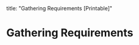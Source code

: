 <frontmatter>
title: "Gathering Requirements [Printable]"
</frontmatter>

<include src="navbar.md" boilerplate />

<link rel="stylesheet" href="{{baseUrl}}/css/textbook.css">

<div class="website-content">

<div id="main">

# Gathering Requirements

<include src="brainstorming/unit-inParent-asFlat-print.md" boilerplate />
<include src="userSurveys/unit-inParent-asFlat-print.md" boilerplate />
<include src="observation/unit-inParent-asFlat-print.md" boilerplate />
<include src="interviews/unit-inParent-asFlat-print.md" boilerplate />
<include src="focusGroups/unit-inParent-asFlat-print.md" boilerplate />
<include src="prototyping/unit-inParent-asFlat-print.md" boilerplate />
<include src="productSurveys/unit-inParent-asFlat-print.md" boilerplate />

</div>

</div>
